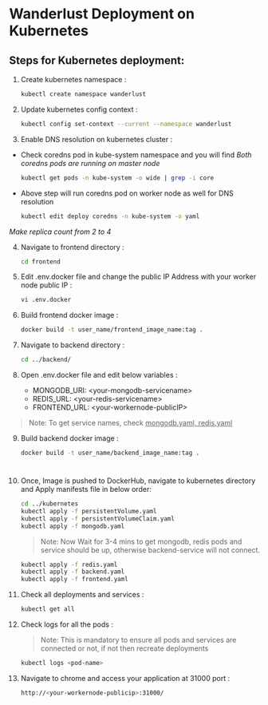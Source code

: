 # Wanderlust Deployment on Kubernetes

## Steps for Kubernetes deployment:
1) Create kubernetes namespace :
    ```bash
    kubectl create namespace wanderlust
    ```

2) Update kubernetes config context : 
    ```bash
    kubectl config set-context --current --namespace wanderlust
    ```

3) Enable DNS resolution on kubernetes cluster :

- Check coredns pod in kube-system namespace and you will find <i> Both coredns pods are running on master node </i>

    ```bash
    kubectl get pods -n kube-system -o wide | grep -i core
    ```
- Above step will run coredns pod on worker node as well for DNS resolution

    ```bash
    kubectl edit deploy coredns -n kube-system -o yaml
    ```
<i> Make replica count from 2 to 4 </i>

4) Navigate to frontend directory :
    ```bash
    cd frontend
    ```

5) Edit .env.docker file and change the public IP Address with your worker node public IP :
    ```bash
    vi .env.docker
    ```

6) Build frontend docker image : 
    ```bash
    docker build -t user_name/frontend_image_name:tag .
    ```

7) Navigate to backend directory :
    ```bash
    cd ../backend/
    ```

8) Open .env.docker file and edit below variables : 

    - MONGODB_URI: \<your-mongodb-servicename>
    - REDIS_URL: \<your-redis-servicename>
    - FRONTEND_URL: \<your-workernode-publicIP>

> Note: To get service names, check <u>mongodb.yaml, redis.yaml</u>

9) Build backend docker image : 
    ```bash
    docker build -t user_name/backend_image_name:tag .
    ```

#
10) Once, Image is pushed to DockerHub, navigate to kubernetes directory and Apply manifests file in below order:

    ```bash
    cd ../kubernetes
    kubectl apply -f persistentVolume.yaml 
    kubectl apply -f persistentVolumeClaim.yaml 
    kubectl apply -f mongodb.yaml 
    ```
    > Note: Now Wait for 3-4 mins to get mongodb, redis pods and service should be up, otherwise backend-service will not connect.
    ```bash
    kubectl apply -f redis.yaml 
    kubectl apply -f backend.yaml 
    kubectl apply -f frontend.yaml
    ```
11) Check all deployments and services :
    ```bash 
    kubectl get all
    ```

12) Check logs for all the pods :

    > Note: This is mandatory to ensure all pods and services are connected or not, if not then recreate deployments
    ```bash
    kubectl logs <pod-name>
    ```

13) Navigate to chrome and access your application at 31000 port :
    ```bash
    http://<your-workernode-publicip>:31000/
    ```
